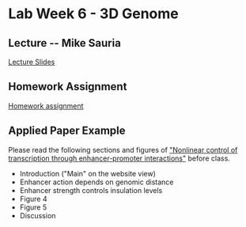 # Lab Week 6 - 3D Genome

## Lecture -- Mike Sauria

[Lecture Slides](https://github.com/bxlab/cmdb-quantbio/raw/main/assignments/lab/3D_genome/slides_asynchronous_or_livecoding_resources/3D_Genome.pdf)

## Homework Assignment

[Homework assignment](https://bxlab.github.io/cmdb-quantbio/assignments/lab/3D_genome/assignment/)

## Applied Paper Example

Please read the following sections and figures of ["Nonlinear control of transcription through enhancer-promoter interactions"](https://pubmed.ncbi.nlm.nih.gov/35418676/) before class.

<ul>
  <li>Introduction ("Main" on the website view)</li>
  <li>Enhancer action depends on genomic distance</li>
  <li>Enhancer strength controls insulation levels</li>
  <li>Figure 4</li>
  <li>Figure 5</li>
  <li>Discussion</li>
</ul>

